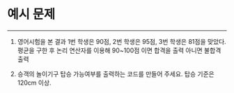 # 예시 문제

---

1. 영어시험을 본 결과 1번 학생은 90점, 2번 학생은 95점, 3번 학생은 81점을 맞았다.
평균을 구한 후 논리 연산자를 이용해 90~100점 이면 합격을 출력
아니면 불합격 출력


2. 승객의 놀이기구 탑승 가능여부를 출력하는 코드를 만들어 주세요.
탑승 기준은 120cm 이상.